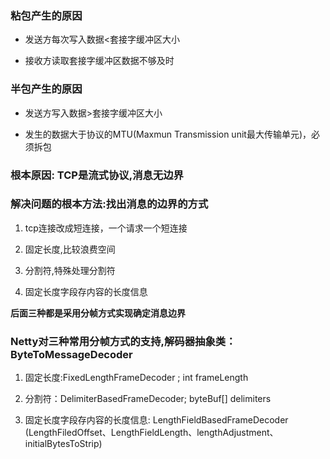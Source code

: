 ### 粘包产生的原因

- 发送方每次写入数据<套接字缓冲区大小

- 接收方读取套接字缓冲区数据不够及时

### 半包产生的原因

- 发送方写入数据>套接字缓冲区大小

- 发生的数据大于协议的MTU(Maxmun Transmission unit最大传输单元)，必须拆包

### 根本原因: TCP是流式协议,消息无边界

### 解决问题的根本方法:找出消息的边界的方式

1. tcp连接改成短连接，一个请求一个短连接 

2. 固定长度,比较浪费空间

3. 分割符,特殊处理分割符

4. 固定长度字段存内容的长度信息

**后面三种都是采用分帧方式实现确定消息边界**

### Netty对三种常用分帧方式的支持,解码器抽象类：ByteToMessageDecoder

1. 固定长度:FixedLengthFrameDecoder ; int frameLength

2. 分割符：DelimiterBasedFrameDecoder; byteBuf[] delimiters

3. 固定长度字段存内容的长度信息: LengthFieldBasedFrameDecoder (LengthFiledOffset、LengthFieldLength、lengthAdjustment、initialBytesToStrip)